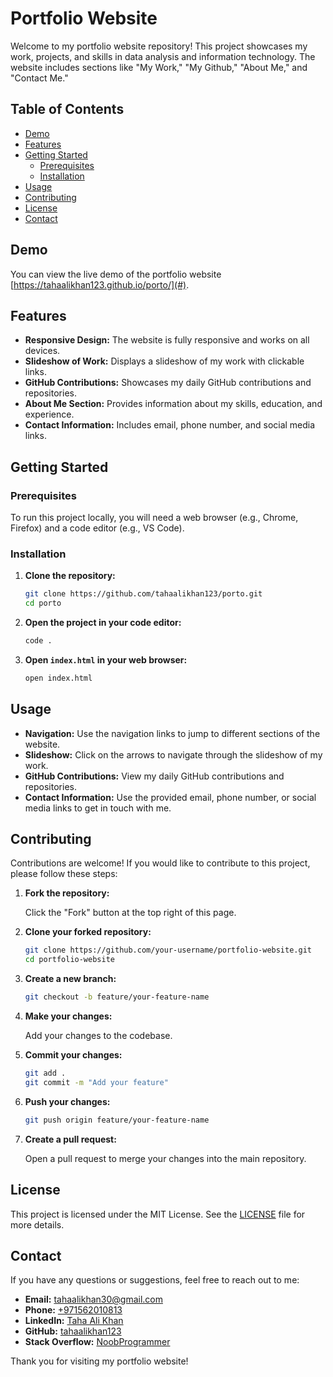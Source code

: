 # Portfolio Website

Welcome to my portfolio website repository! This project showcases my work, projects, and skills in data analysis and information technology. The website includes sections like "My Work," "My Github," "About Me," and "Contact Me."

## Table of Contents

- [Demo](#demo)
- [Features](#features)
- [Getting Started](#getting-started)
  - [Prerequisites](#prerequisites)
  - [Installation](#installation)
- [Usage](#usage)
- [Contributing](#contributing)
- [License](#license)
- [Contact](#contact)

## Demo

You can view the live demo of the portfolio website [https://tahaalikhan123.github.io/porto/](#).

## Features

- **Responsive Design:** The website is fully responsive and works on all devices.
- **Slideshow of Work:** Displays a slideshow of my work with clickable links.
- **GitHub Contributions:** Showcases my daily GitHub contributions and repositories.
- **About Me Section:** Provides information about my skills, education, and experience.
- **Contact Information:** Includes email, phone number, and social media links.

## Getting Started

### Prerequisites

To run this project locally, you will need a web browser (e.g., Chrome, Firefox) and a code editor (e.g., VS Code).

### Installation

1. **Clone the repository:**

    ```bash
    git clone https://github.com/tahaalikhan123/porto.git
    cd porto
    ```

2. **Open the project in your code editor:**

    ```bash
    code .
    ```

3. **Open `index.html` in your web browser:**

    ```bash
    open index.html
    ```

## Usage

- **Navigation:** Use the navigation links to jump to different sections of the website.
- **Slideshow:** Click on the arrows to navigate through the slideshow of my work.
- **GitHub Contributions:** View my daily GitHub contributions and repositories.
- **Contact Information:** Use the provided email, phone number, or social media links to get in touch with me.

## Contributing

Contributions are welcome! If you would like to contribute to this project, please follow these steps:

1. **Fork the repository:**

    Click the "Fork" button at the top right of this page.

2. **Clone your forked repository:**

    ```bash
    git clone https://github.com/your-username/portfolio-website.git
    cd portfolio-website
    ```

3. **Create a new branch:**

    ```bash
    git checkout -b feature/your-feature-name
    ```

4. **Make your changes:**

    Add your changes to the codebase.

5. **Commit your changes:**

    ```bash
    git add .
    git commit -m "Add your feature"
    ```

6. **Push your changes:**

    ```bash
    git push origin feature/your-feature-name
    ```

7. **Create a pull request:**

    Open a pull request to merge your changes into the main repository.

## License

This project is licensed under the MIT License. See the [LICENSE](LICENSE) file for more details.

## Contact

If you have any questions or suggestions, feel free to reach out to me:

- **Email:** [tahaalikhan30@gmail.com](mailto:tahaalikhan30@gmail.com)
- **Phone:** [+971562010813](tel:+971562010813)
- **LinkedIn:** [Taha Ali Khan](https://www.linkedin.com/in/taha-ali-khan-5107691b4/)
- **GitHub:** [tahaalikhan123](https://github.com/tahaalikhan123)
- **Stack Overflow:** [NoobProgrammer](https://stackoverflow.com/users/11316230/noobprogrammer)

Thank you for visiting my portfolio website!